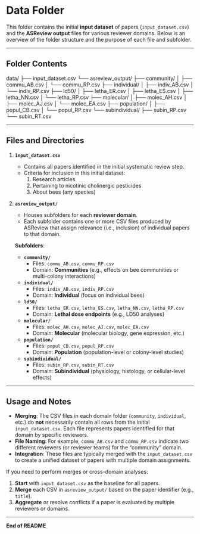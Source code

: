 # Data Folder

This folder contains the initial **input dataset** of papers (`input_dataset.csv`) and the **ASReview output** files for various reviewer domains. Below is an overview of the folder structure and the purpose of each file and subfolder.

---

## Folder Contents

data/ 
├── input_dataset.csv 
└── asreview_output/ 
  ├── community/ │ ├── commu_AB.csv │ └── commu_RP.csv 
  ├── individual/ │ ├── indiv_AB.csv │ └── indiv_RP.csv 
  ├── ld50/ │ ├── letha_ER.csv │ ├── letha_ES.csv │ ├── letha_NN.csv │ └── letha_RP.csv 
  ├── molecular/ │ ├── molec_AH.csv │ ├── molec_AJ.csv │ └── molec_EA.csv 
  ├── population/ │ ├── popul_CB.csv │ └── popul_RP.csv 
  └── subindividual/ ├── subin_RP.csv └── subin_RT.csv

---

## Files and Directories

1. **`input_dataset.csv`**
   - Contains all papers identified in the initial systematic review step.
   - Criteria for inclusion in this initial dataset:
     1. Research articles
     2. Pertaining to nicotinic cholinergic pesticides
     3. About bees (any species)

2. **`asreview_output/`**
   - Houses subfolders for each **reviewer domain**. 
   - Each subfolder contains one or more CSV files produced by ASReview that assign relevance (i.e., inclusion) of individual papers to that domain.

   **Subfolders**:
   - **`community/`**  
     - Files: `commu_AB.csv`, `commu_RP.csv`  
     - Domain: **Communities** (e.g., effects on bee communities or multi-colony interactions)
   - **`individual/`**  
     - Files: `indiv_AB.csv`, `indiv_RP.csv`  
     - Domain: **Individual** (focus on individual bees)
   - **`ld50/`**  
     - Files: `letha_ER.csv`, `letha_ES.csv`, `letha_NN.csv`, `letha_RP.csv`  
     - Domain: **Lethal dose endpoints** (e.g., LD50 analyses)
   - **`molecular/`**  
     - Files: `molec_AH.csv`, `molec_AJ.csv`, `molec_EA.csv`  
     - Domain: **Molecular** (molecular biology, gene expression, etc.)
   - **`population/`**  
     - Files: `popul_CB.csv`, `popul_RP.csv`  
     - Domain: **Population** (population-level or colony-level studies)
   - **`subindividual/`**  
     - Files: `subin_RP.csv`, `subin_RT.csv`  
     - Domain: **Subindividual** (physiology, histology, or cellular-level effects)

---

## Usage and Notes

- **Merging**: The CSV files in each domain folder (`community`, `individual`, etc.) do **not** necessarily contain all rows from the initial `input_dataset.csv`. Each file represents papers identified for that domain by specific reviewers.
- **File Naming**: For example, `commu_AB.csv` and `commu_RP.csv` indicate two different reviewers (or reviewer teams) for the “community” domain.
- **Integration**: These files are typically merged with the `input_dataset.csv` to create a unified dataset of papers with multiple domain assignments.  

If you need to perform merges or cross-domain analyses:
1. **Start** with `input_dataset.csv` as the baseline for all papers.  
2. **Merge** each CSV in `asreview_output/` based on the paper identifier (e.g., `title`).  
3. **Aggregate** or resolve conflicts if a paper is evaluated by multiple reviewers or domains.

---

**End of README**
